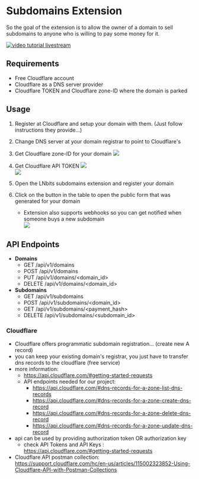 <h1>Subdomains Extension</h1>

So the goal of the extension is to allow the owner of a domain to sell subdomains to anyone who is willing to pay some money for it.

[![video tutorial livestream](http://img.youtube.com/vi/O1X0fy3uNpw/0.jpg)](https://youtu.be/O1X0fy3uNpw 'video tutorial subdomains')

## Requirements

- Free Cloudflare account
- Cloudflare as a DNS server provider
- Cloudflare TOKEN and Cloudflare zone-ID where the domain is parked

## Usage

1. Register at Cloudflare and setup your domain with them. (Just follow instructions they provide...)
2. Change DNS server at your domain registrar to point to Cloudflare's
3. Get Cloudflare zone-ID for your domain
   <img src="https://i.imgur.com/xOgapHr.png">
4. Get Cloudflare API TOKEN
   <img src="https://i.imgur.com/BZbktTy.png">  
   <img src="https://i.imgur.com/YDZpW7D.png">
5. Open the LNbits subdomains extension and register your domain
6. Click on the button in the table to open the public form that was generated for your domain

   - Extension also supports webhooks so you can get notified when someone buys a new subdomain\
     <img src="https://i.imgur.com/hiauxeR.png">

## API Endpoints

- **Domains**
  - GET /api/v1/domains
  - POST /api/v1/domains
  - PUT /api/v1/domains/<domain_id>
  - DELETE /api/v1/domains/<domain_id>
- **Subdomains**
  - GET /api/v1/subdomains
  - POST /api/v1/subdomains/<domain_id>
  - GET /api/v1/subdomains/<payment_hash>
  - DELETE /api/v1/subdomains/<subdomain_id>

### Cloudflare

- Cloudflare offers programmatic subdomain registration... (create new A record)
- you can keep your existing domain's registrar, you just have to transfer dns records to the cloudflare (free service)
- more information:
  - https://api.cloudflare.com/#getting-started-requests
  - API endpoints needed for our project:
    - https://api.cloudflare.com/#dns-records-for-a-zone-list-dns-records
    - https://api.cloudflare.com/#dns-records-for-a-zone-create-dns-record
    - https://api.cloudflare.com/#dns-records-for-a-zone-delete-dns-record
    - https://api.cloudflare.com/#dns-records-for-a-zone-update-dns-record
- api can be used by providing authorization token OR authorization key
  - check API Tokens and API Keys : https://api.cloudflare.com/#getting-started-requests
- Cloudflare API postman collection: https://support.cloudflare.com/hc/en-us/articles/115002323852-Using-Cloudflare-API-with-Postman-Collections
